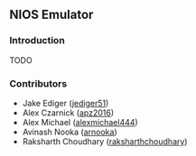 ## NIOS Emulator

### Introduction

TODO

### Contributors

- Jake Ediger ([jediger51](https://git.unl.edu/jediger51))
- Alex Czarnick ([apz2016](https://git.unl.edu/apz2016))
- Alex Michael ([alexmichael444](https://git.unl.edu/alexmichael444))
- Avinash Nooka ([arnooka](https://git.unl.edu/arnooka))
- Raksharth Choudhary ([raksharthchoudhary](https://git.unl.edu/rasharthchoudhary))